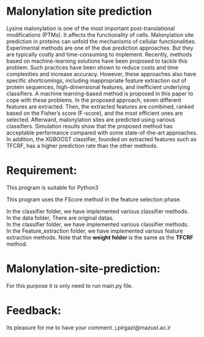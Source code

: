 
<h1> Malonylation site prediction </h1>

 Lysine malonylation is one of the most important post-translational modifications (PTMs). It affects the functionality of cells. Malonylation site prediction in proteins can unfold the mechanisms of cellular functionalities. Experimental methods are one of the due prediction approaches. But they are typically costly and time-consuming to implement. Recently, methods based on machine-learning solutions have been proposed to tackle this problem. Such practices have been shown to reduce costs and time complexities and increase accuracy. However, these approaches also have specific shortcomings, including inappropriate feature extraction out of protein sequences, high-dimensional features, and inefficient underlying classifiers. A machine learning-based method is proposed in this paper to cope with these problems. In the proposed approach, seven different features are extracted. Then, the extracted features are combined, ranked based on the Fisher’s score (F-score), and the most efficient ones are selected. Afterward, malonylation sites are predicted using various classifiers. Simulation results show that the proposed method has acceptable performance compared with some state-of-the-art approaches. In addition, the  XGBOOST classifier, founded on extracted features such as TFCRF, has a higher prediction rate than the other methods.
 
 

 <h1> Requirement: </h1> 

This program is suitable for Python3 <br>

This program uses the FScore method in the feature selection phase. <br>

In the classifier folder, we have implemented various classifier methods. <br>
In the data folder, There are original datas. <br>
In the classifier folder, we have implemented various classifier methods. <br>
In the Feature_extraction folder, we have implemented various feature extraction methods. Note that the <b> weight folder </b> is the same as the <b> TFCRF </b> method.<br>



<h1> Malonylation-site-prediction: </h1>
For this purpose it is only need to run main.py file. <br>


<h1> Feedback: </h1>
Its pleasure for me to have your comment. j.pirgazi@mazust.ac.ir

